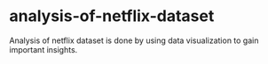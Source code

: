 # analysis-of-netflix-dataset
Analysis of netflix dataset is done by using data visualization to gain important insights.  
